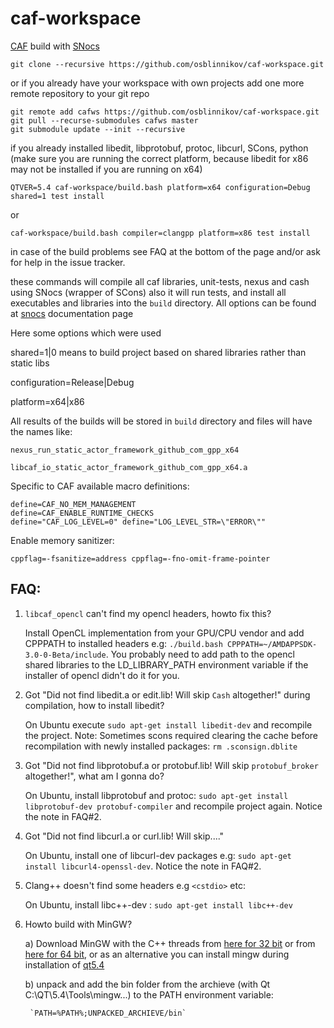 # caf-workspace
[CAF](https://github.com/actor-framework/actor-framework) build with [SNocs](https://github.com/osblinnikov/snocs)

    git clone --recursive https://github.com/osblinnikov/caf-workspace.git
    
or if you already have your workspace with own projects add one more remote repository to your git repo

    git remote add cafws https://github.com/osblinnikov/caf-workspace.git
    git pull --recurse-submodules cafws master
    git submodule update --init --recursive

if you already installed libedit, libprotobuf, protoc, libcurl, SCons, python (make sure you are running the correct platform, because libedit for x86 may not be installed if you are running on x64)

    QTVER=5.4 caf-workspace/build.bash platform=x64 configuration=Debug shared=1 test install

or

    caf-workspace/build.bash compiler=clangpp platform=x86 test install
    
in case of the build problems see FAQ at the bottom of the page and/or ask for help in the issue tracker.

these commands will compile all caf libraries, unit-tests, nexus and cash using SNocs (wrapper of SCons) also it will run tests, and install all executables and libraries into the `build` directory. All options can be found at [snocs](https://github.com/osblinnikov/snocs) documentation page

Here some options which were used

shared=1|0 means to build project based on shared libraries rather than static libs

configuration=Release|Debug

platform=x64|x86

All results of the builds will be stored in `build` directory and files will have the names like: 

    nexus_run_static_actor_framework_github_com_gpp_x64
    
    libcaf_io_static_actor_framework_github_com_gpp_x64.a


Specific to CAF available macro definitions:

    define=CAF_NO_MEM_MANAGEMENT
    define=CAF_ENABLE_RUNTIME_CHECKS
    define="CAF_LOG_LEVEL=0" define="LOG_LEVEL_STR=\"ERROR\""

Enable memory sanitizer:

    cppflag=-fsanitize=address cppflag=-fno-omit-frame-pointer


FAQ:
---

1. `libcaf_opencl` can't find my opencl headers, howto fix this?
    
    Install OpenCL implementation from your GPU/CPU vendor and add CPPPATH to installed headers e.g: `./build.bash CPPPATH=~/AMDAPPSDK-3.0-0-Beta/include`. You probably need to add path to the opencl shared libraries to the LD_LIBRARY_PATH environment variable if the installer of opencl didn't do it for you.

2. Got "Did not find libedit.a or edit.lib! Will skip `Cash` altogether!" during compilation, how to install libedit?

    On Ubuntu execute `sudo apt-get install libedit-dev` and recompile the project. 
    Note: Sometimes scons required clearing the cache before recompilation with newly installed packages:
    `rm .sconsign.dblite`

3. Got "Did not find libprotobuf.a or protobuf.lib! Will skip `protobuf_broker` altogether!", what am I gonna do?

    On Ubuntu, install libprotobuf and protoc: `sudo apt-get install libprotobuf-dev protobuf-compiler` and recompile project again. Notice the note in FAQ#2.

4. Got "Did not find libcurl.a or curl.lib! Will skip...."

    On Ubuntu, install one of libcurl-dev packages e.g: `sudo apt-get install libcurl4-openssl-dev`. Notice the note in FAQ#2.

5. Clang++ doesn't find some headers e.g `<cstdio>` etc:

    On Ubuntu, install libc++-dev : `sudo apt-get install libc++-dev`
    
6. Howto build with MinGW?

    a) Download MinGW with the C++ threads from [here for 32 bit](http://sourceforge.net/projects/mingwbuilds/files/host-windows/releases/4.8.1/32-bit/threads-posix/dwarf/) or from [here for 64 bit](http://sourceforge.net/projects/mingwbuilds/files/host-windows/releases/4.8.1/64-bit/threads-posix/dwarf/), or as an alternative you can install mingw during installation of [qt5.4](http://www.qt.io/download-open-source/) 

    b) unpack and add the bin folder from the archieve (with Qt C:\QT\5.4\Tools\mingw...) to the PATH environment variable: 

        `PATH=%PATH%;UNPACKED_ARCHIEVE/bin`
